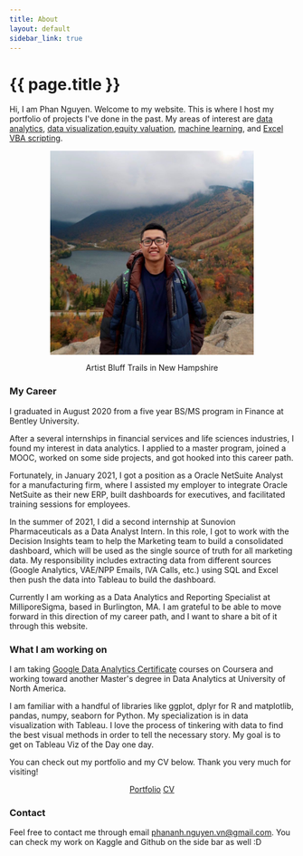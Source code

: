```yaml
---
title: About
layout: default
sidebar_link: true
---
```

<div class="sidebar-right" style="background-color:#202020"></div>
<h1 class="page-title" >{{ page.title }}</h1>

Hi, I am Phan Nguyen. Welcome to my website. This is where I host my portfolio of projects I've done in the past. My areas of interest are [data analytics](https://pab-nguyen.github.io/portfolio/#data-analytics), [data visualization](https://pab-nguyen.github.io/portfolio/#data-visualization),[equity valuation](https://pab-nguyen.github.io/portfolio/#equity-valuation), [machine learning](https://pab-nguyen.github.io/portfolio/#machine-learning), and [Excel VBA scripting](https://pab-nguyen.github.io/portfolio/#excel-vba). 

<p align="center">
	<img align="center" src="/assets/me.jpg" width="360">
</p>
<figcaption style="text-align:center">
	Artist Bluff Trails in New Hampshire
</figcaption>

### My Career
I graduated in August 2020 from a five year BS/MS program in Finance at Bentley University. 

After a several internships in financial services and life sciences industries, I found my interest in data analytics. I applied to a master program, joined a MOOC, worked on some side projects, and got hooked into this career path.

Fortunately, in January 2021, I got a position as a Oracle NetSuite Analyst for a manufacturing firm, where I assisted my employer to integrate Oracle NetSuite as their new ERP, built dashboards for executives, and facilitated training sessions for employees. 

In the summer of 2021, I did a second internship at Sunovion Pharmaceuticals as a Data Analyst Intern. In this role, I got to work with the Decision Insights team to help the Marketing team to build a consolidated dashboard, which will be used as the single source of truth for all marketing data. My responsibility includes extracting data from different sources (Google Analytics, VAE/NPP Emails, IVA Calls, etc.) using SQL and Excel then push the data into Tableau to build the dashboard.

Currently I am working as a Data Analytics and Reporting Specialist at MilliporeSigma, based in Burlington, MA.
I am grateful to be able to move forward in this direction of my career path, and I want to share a bit of it through this website. 

### What I am working on 

I am taking [Google Data Analytics Certificate](https://www.coursera.org/professional-certificates/google-data-analytics) courses on Coursera and working toward another Master's degree in Data Analytics at University of North America.

I am familiar with a handful of libraries like ggplot, dplyr for R and matplotlib, pandas, numpy, seaborn for Python. My specialization is in data visualization with Tableau. I love the process of tinkering with data to find the best visual methods in order to tell the necessary story. My goal is to get on Tableau Viz of the Day one day.

You can check out my portfolio and my CV below. Thank you very much for visiting!

<p align="center">
	<a class="button" name="button" href="/portfolio/">Portfolio</a>
	<a class="button" name="button" href="/CV.html">CV</a>    
</p>

### Contact
Feel free to contact me through email [phananh.nguyen.vn@gmail.com](mailto:phananh.nguyen.vn@gmail.com). You can check my work on Kaggle and Github on the side bar as well :D
